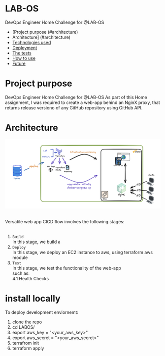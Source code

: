 # LAB-OS
DevOps Engineer Home Challenge for @LAB-OS

- [Project purpose (#architecture)
- Architecture] (#architecture)
- [Technologies used](#tech)
- [Deployment ](#deploy)
- [The tests ](#tests)
- [How to use](#how-to)
- [Future](#Future)


# Project purpose
DevOps Engineer Home Challenge for @LAB-OS
As part of this Home assignment, I was required to create a web-app behind an NginX proxy, that returns release versiono of any GitHub repository using GitHub API.

# Architecture
![Versatile web app CI diagram](media/lab-os.png)

<br>
Versatile web app  CICD flow involves the following stages: <br><br>

1. `Build` <br>
In this stage, we build a <br>
1. `Deploy` <br>
In this stage, we deploy an EC2 instance to aws, using terraform aws module<br>
4. `Test` <br>
In this stage, we test the functionality of the web-app <br>
such as: <br>
    4.1 Health Checks

# install locally
To deploy development enviornemt:
1. clone the repo
1. cd LABOS/
1. export aws_key = "<your_aws_key>"
1. export aws_secret = "<your_aws_secret>"
3. terrafrom init
4. terraform apply

